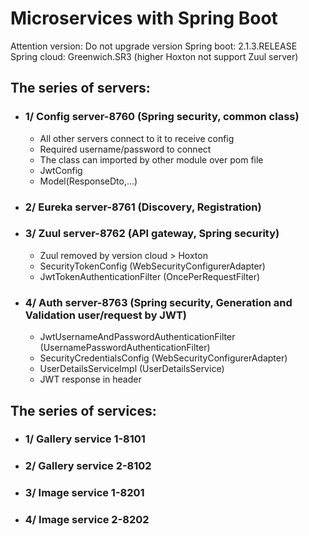 # Microservices with Spring Boot
Attention version: Do not upgrade version
Spring boot: 2.1.3.RELEASE
Spring cloud: Greenwich.SR3 (higher Hoxton not support Zuul server)

## The series of servers:

- ### 1/ Config server-8760 (Spring security, common class)
    - All other servers connect to it to receive config
    - Required username/password to connect
    - The class can imported by other module over pom file
    - JwtConfig
    - Model(ResponseDto,...)
- ### 2/ Eureka server-8761 (Discovery, Registration)
- ### 3/ Zuul server-8762 (API gateway, Spring security)
    - Zuul removed by version cloud > Hoxton
    - SecurityTokenConfig (WebSecurityConfigurerAdapter)
    - JwtTokenAuthenticationFilter (OncePerRequestFilter)
- ### 4/ Auth server-8763 (Spring security, Generation and Validation user/request by JWT)
    - JwtUsernameAndPasswordAuthenticationFilter (UsernamePasswordAuthenticationFilter)
    - SecurityCredentialsConfig (WebSecurityConfigurerAdapter)
    - UserDetailsServiceImpl (UserDetailsService)
    - JWT response in header

## The series of services:

- ### 1/ Gallery service 1-8101
- ### 2/ Gallery service 2-8102
- ### 3/ Image service 1-8201
- ### 4/ Image service 2-8202

